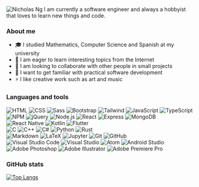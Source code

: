![Nicholas Ng](https://i.ibb.co/P45ntVS/Github-header.png)
I am currently a software engineer and always a hobbyist that loves to learn new things and code.

### About me
- 🎓 I studied Mathematics, Computer Science and Spanish at my university
- 🌱 I am eager to learn interesting topics from the Internet
- 👯 I am looking to collaborate with other people in small projects
- 🥅 I want to get familiar with practical software development
- ⚡ I like creative work such as art and music

### Languages and tools
![HTML](https://img.shields.io/badge/-HTML-e34f26?logo=html5&logoColor=ffffff)
![CSS](https://img.shields.io/badge/-CSS-1572b6?logo=css3&logoColor=ffffff)
![Sass](https://img.shields.io/badge/-Sass-cc6699?logo=sass&logoColor=ffffff)
![Bootstrap](https://img.shields.io/badge/-Bootstrap-7952b3?logo=bootstrap&logoColor=ffffff)
![Tailwind](https://img.shields.io/badge/-Tailwind%20CSS-06b6d4?logo=tailwind-css&logoColor=ffffff)
![JavaScript](https://img.shields.io/badge/-JavaScript-f7df1e?logo=javascript&logoColor=303030)
![TypeScript](https://img.shields.io/badge/-TypeScript-3178c6?logo=typescript&logoColor=ffffff)\
![NPM](https://img.shields.io/badge/-NPM-cb3837?logo=npm&logoColor=ffffff)
![jQuery](https://img.shields.io/badge/-jQuery-0769ad?logo=jquery&logoColor=ffffff)
![Node.js](https://img.shields.io/badge/-Node%2ejs-339933?logo=node%2ejs&logoColor=ffffff)
![React](https://img.shields.io/badge/-React-61dafb?logo=react&logoColor=303030)
![Express](https://img.shields.io/badge/-Express-000000?logo=express&logoColor=ffffff)
![MongoDB](https://img.shields.io/badge/-MongoDB-47a248?logo=mongodb&logoColor=ffffff)\
![React Native](https://img.shields.io/badge/-React%20Native-61dafb?logo=react&logoColor=303030)
![Kotlin](https://img.shields.io/badge/-Kotlin-7f52ff?logo=kotlin&logoColor=ffffff)
![Flutter](https://img.shields.io/badge/-Flutter-02569b?logo=flutter&logoColor=ffffff)\
![C](https://img.shields.io/badge/-C-a8b9cc?logo=c&logoColor=303030)
![C++](https://img.shields.io/badge/-C++-00599c?logo=c%2b%2b&logoColor=ffffff)
![C#](https://img.shields.io/badge/-C%23-512bd4?logo=c%20sharp&logoColor=ffffff)
![Python](https://img.shields.io/badge/-Python-3776ab?logo=python&logoColor=ffffff)
![Rust](https://img.shields.io/badge/-Rust-000000?logo=rust&logoColor=ffffff)\
![Markdown](https://img.shields.io/badge/-Markdown-000000?logo=markdown&logoColor=ffffff)
![LaTeX](https://img.shields.io/badge/-LaTeX-008080?logo=latex&logoColor=ffffff)
![Jupyter](https://img.shields.io/badge/-Jupyter-f37626?logo=jupyter&logoColor=ffffff)
![Git](https://img.shields.io/badge/-Git-f05032?logo=git&logoColor=ffffff)
![GitHub](https://img.shields.io/badge/-GitHub-181717?logo=github&logoColor=ffffff)\
![Visual Studio Code](https://img.shields.io/badge/-Visual%20Studio%20Code-007acc?logo=visual-studio-code&logoColor=ffffff)
![Visual Studio](https://img.shields.io/badge/-Visual%20Studio-5c2d91?logo=visual-studio&logoColor=ffffff)
![Atom](https://img.shields.io/badge/-Atom-66595c?logo=atom&logoColor=ffffff)
![Android Studio](https://img.shields.io/badge/-Android%20Studio-3ddc84?logo=android&logoColor=ffffff)\
![Adobe Photoshop](https://img.shields.io/badge/-Adobe%20Photoshop-31a8ff?logo=adobe-photoshop&logoColor=ffffff)
![Adobe Illustrator](https://img.shields.io/badge/-Adobe%20Illustrator-ff9a00?logo=adobe-illustrator&logoColor=ffffff)
![Adobe Premiere Pro](https://img.shields.io/badge/-Adobe%20Premiere%20Pro-9999ff?logo=adobe-premiere-pro&logoColor=ffffff)

### GitHub stats
[![Top Langs](https://github-readme-stats.vercel.app/api/top-langs/?username=onenylxus&exclude_repo=cs-archive,csci3100-project,math3330&theme=dark&layout=compact&card_width=340px)](https://github.com/anuraghazra/github-readme-stats)
